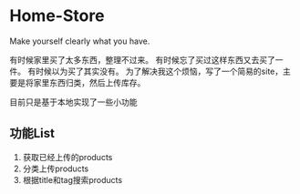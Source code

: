 # Home-Store
Make yourself clearly what you have.

有时候家里买了太多东西，整理不过来。
有时候忘了买过这样东西又去买了一件。
有时候以为买了其实没有。
为了解决我这个烦恼，写了一个简易的site，主要是将家里东西归类，然后上传库存。

目前只是基于本地实现了一些小功能

## 功能List
1. 获取已经上传的products
2. 分类上传products
3. 根据title和tag搜索products
